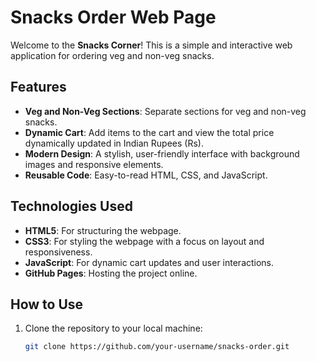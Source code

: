 # Snacks Order Web Page

Welcome to the **Snacks Corner**! This is a simple and interactive web application for ordering veg and non-veg snacks.

## Features
- **Veg and Non-Veg Sections**: Separate sections for veg and non-veg snacks.
- **Dynamic Cart**: Add items to the cart and view the total price dynamically updated in Indian Rupees (Rs).
- **Modern Design**: A stylish, user-friendly interface with background images and responsive elements.
- **Reusable Code**: Easy-to-read HTML, CSS, and JavaScript.

## Technologies Used
- **HTML5**: For structuring the webpage.
- **CSS3**: For styling the webpage with a focus on layout and responsiveness.
- **JavaScript**: For dynamic cart updates and user interactions.
- **GitHub Pages**: Hosting the project online.

## How to Use
1. Clone the repository to your local machine:
   ```bash
   git clone https://github.com/your-username/snacks-order.git
